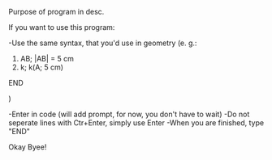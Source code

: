 Purpose of program in desc.

If you want to use this program:

-Use the same syntax, that you'd use in geometry (e. g.:

1) AB; |AB| = 5 cm
2) k; k(A; 5 cm)

END

)

-Enter in code (will add prompt, for now, you don't have to wait)
-Do not seperate lines with Ctr+Enter, simply use Enter
-When you are finished, type "END"

Okay Byee!
